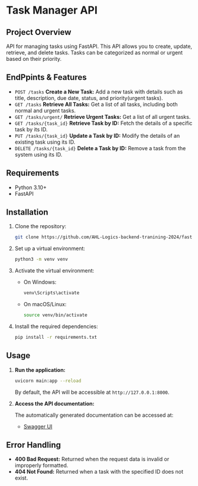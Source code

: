 # Task Manager API

## Project Overview

API for managing tasks using FastAPI. This API allows you to create, update, retrieve, and delete tasks.
Tasks can be categorized as normal or urgent based on their priority.

## EndPpints & Features

- `POST /tasks` **Create a New Task:** Add a new task with details such as title, description, due date, status, and priority(urgent tasks).
- `GET /tasks` **Retrieve All Tasks:** Get a list of all tasks, including both normal and urgent tasks.
- `GET /tasks/urgent/` **Retrieve Urgent Tasks:** Get a list of all urgent tasks.
- `GET /tasks/{task_id}` **Retrieve Task by ID:** Fetch the details of a specific task by its ID.
- `PUT /tasks/{task_id}` **Update a Task by ID:** Modify the details of an existing task using its ID.
- `DELETE /tasks/{task_id}` **Delete a Task by ID:** Remove a task from the system using its ID.


## Requirements

- Python 3.10+
- FastAPI

## Installation

1. Clone the repository:

    ```bash
    git clone https://github.com/AHL-Logics-backend-tranining-2024/fastapi-task.git
    ```

2. Set up a virtual environment:

    ```bash
    python3 -m venv venv
    ```

3. Activate the virtual environment:

    - On Windows:

        ```bash
        venv\Scripts\activate
        ```

    - On macOS/Linux:

        ```bash
        source venv/bin/activate
        ```

4. Install the required dependencies:

    ```bash
    pip install -r requirements.txt
    ```

## Usage

1. **Run the application:**

    ```bash
    uvicorn main:app --reload
    ```

    By default, the API will be accessible at `http://127.0.0.1:8000`.

2. **Access the API documentation:**

    The automatically generated documentation can be accessed at:
    - [Swagger UI](http://127.0.0.1:8000/docs)


## Error Handling

- **400 Bad Request:** Returned when the request data is invalid or improperly formatted.
- **404 Not Found:** Returned when a task with the specified ID does not exist.





